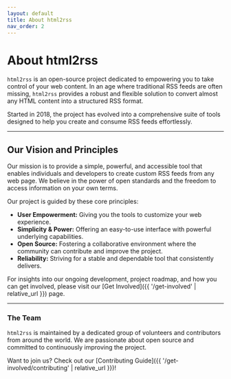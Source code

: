 ```yaml
---
layout: default
title: About html2rss
nav_order: 2
---
```


# About html2rss

`html2rss` is an open-source project dedicated to empowering you to take control of your web content. In an age where traditional RSS feeds are often missing, `html2rss` provides a robust and flexible solution to convert almost any HTML content into a structured RSS format.

Started in 2018, the project has evolved into a comprehensive suite of tools designed to help you create and consume RSS feeds effortlessly.

---

## Our Vision and Principles

Our mission is to provide a simple, powerful, and accessible tool that enables individuals and developers to create custom RSS feeds from any web page. We believe in the power of open standards and the freedom to access information on your own terms.

Our project is guided by these core principles:

- **User Empowerment:** Giving you the tools to customize your web experience.
- **Simplicity & Power:** Offering an easy-to-use interface with powerful underlying capabilities.
- **Open Source:** Fostering a collaborative environment where the community can contribute and improve the project.
- **Reliability:** Striving for a stable and dependable tool that consistently delivers.

For insights into our ongoing development, project roadmap, and how you can get involved, please visit our [Get Involved]({{ '/get-involved' | relative_url }}) page.

---

### The Team

`html2rss` is maintained by a dedicated group of volunteers and contributors from around the world. We are passionate about open source and committed to continuously improving the project.

Want to join us? Check out our [Contributing Guide]({{ '/get-involved/contributing' | relative_url }})!
